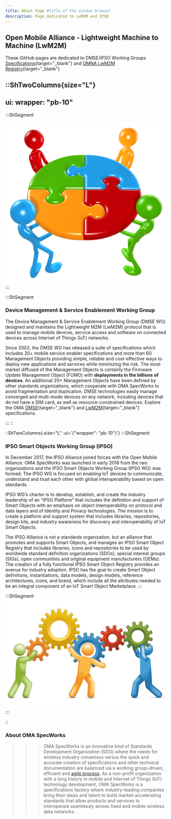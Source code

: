 ```yaml
---
title: About Page #title of the window browser
description: Page dedicated to LwM2M and IPSO
---
```


## Open Mobile Alliance - Lightweight Machine to Machine (LwM2M)

These GitHub pages are dedicated to DMSE/IPSO Working Groups
[Specifications](https://technical.openmobilealliance.org/Overviews/lightweightm2m_overview.html){target="_blank"}
and [OMNA LwM2M Registry](https://technical.openmobilealliance.org/OMNA/LwM2M/LwM2MRegistry.html){target="_blank"}

::ShTwoColumns{size="L"}  
---
ui:
  wrapper: "pb-10"
---

  :::ShSegment

  ![working_together_1.jpg](/images/lwm2m/working_together_1.jpg)
  :::

  :::ShSegment

  ### Device Management & Service Enablement Working Group

  The Device Management & Service Enablement Working Group (DMSE WG) designed and
  maintains the Lightweight M2M (LwM2M) protocol that is used to manage mobile
  devices, service access and software on connected devices across Internet of
  Things (IoT) networks.

  Since 2002, the DMSE WG has released a suite of specifications which includes
  20+ mobile service enabler specifications and more than 60 Management Objects
  providing simple, reliable and cost-effective ways to deploy new applications
  and services while minimizing the risk. The most market diffused of the
  Management Objects is certainly the Firmware Update Management Object (FUMO)
  with **deployments in the billions of devices**. An additional 20+ Management
  Objects have been defined by other standards organizations, which cooperate
  with OMA SpecWorks to avoid fragmentation and duplication. DMSE technologies
  easily manage converged and multi-mode devices on any network, including
  devices that do not have a SIM card, as well as resource-constrained devices.
  Explore the OMA [DMSE](https://technical.openmobilealliance.org/index.html){target="_blank"}
  and [LwM2M](https://openmobilealliance.github.io/dmse-documentation/){target="_blank"} specifications.

  :::
::

::ShTwoColumns{:size="L" :ui='{"wrapper": "pb-10"}'}
  :::ShSegment

  ### IPSO Smart Objects Working Group (IPSO)

  In December 2017, the IPSO Alliance joined forces with the Open Mobile Alliance.
  OMA SpecWorks was launched in early 2018 from the two organizations and the IPSO
  Smart Objects Working Group (IPSO WG) was formed. The IPSO WG is focused on
  enabling IoT devices to communicate, understand and trust each other with global
  interoperability based on open standards.

  IPSO WG’s charter is to develop, establish, and create the industry leadership
  of an “IPSO Platform” that includes the definition and support of Smart Objects
  with an emphasis on object interoperability on protocol and data layers and of
  Identity and Privacy technologies. The mission is to create a platform and
  support system that includes libraries, repositories, design kits, and industry
  awareness for discovery and interoperability of IoT Smart Objects.

  The IPSO Alliance is not a standards organization, but an alliance that
  promotes and supports Smart Objects, and manages an IPSO Smart Object Registry
  that includes libraries, icons and repositories to be used by worldwide standard
  definition organizations (SDOs), special interest groups (SIGs), open
  communities and original equipment manufacturers (OEMs). The creation of a fully
  functional IPSO Smart Object Registry provides an avenue for industry adoption.
  IPSO has the goal to create Smart Object definitions, instantiations, data
  models, design models, reference architectures, icons, and brand, which include
  all the attributes needed to be an integral component of an IoT Smart Object Marketplace.
  :::

  :::ShSegment
  ![working_together_2.jpg](/images/lwm2m/working_together_2.jpg)
  :::

::

### About OMA SpecWorks

>>>OMA SpecWorks is an innovative kind of Standards Development Organization
(SDO) where the needs for wireless industry consensus versus the quick and
accurate creation of specifications and other technical documentation are
balanced via a working group-driven, efficient and
[agile process](https://omaspecworks.org/what-is-oma-specworks/agile-process-for-standardization-in-todays-market-landscape/).
As a non-profit organization with a long history in mobile and Internet of
Things (IoT) technology development, OMA SpecWorks is a specifications factory
where industry-leading companies bring their ideas and talent to build
market-accelerating standards that allow products and services to interoperate
seamlessly across fixed and mobile wireless data networks.
